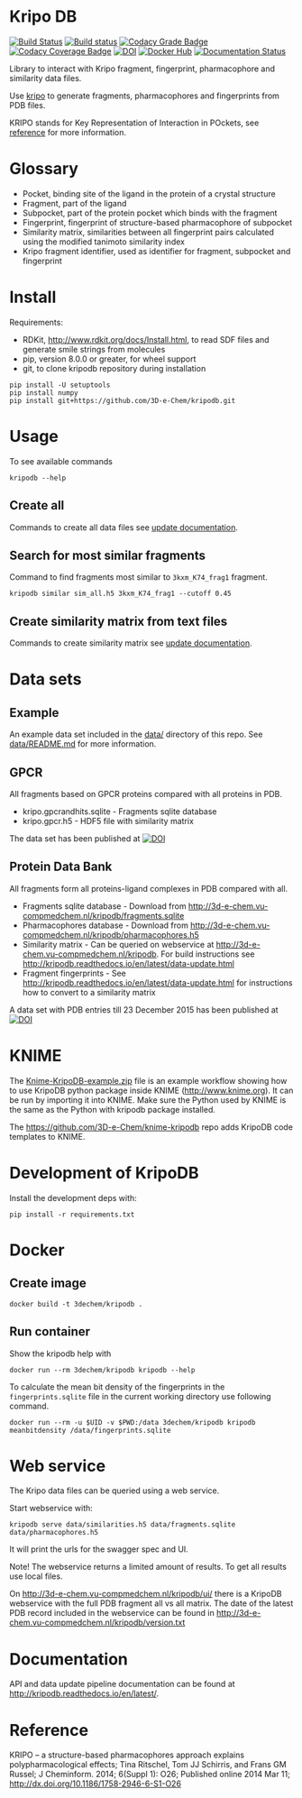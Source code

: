 # Kripo DB

[![Build Status](https://travis-ci.org/3D-e-Chem/kripodb.svg?branch=master)](https://travis-ci.org/3D-e-Chem/kripodb)
[![Build status](https://ci.appveyor.com/api/projects/status/diign2fenvai0dst?svg=true)](https://ci.appveyor.com/project/3D-e-Chem/kripodb)
[![Codacy Grade Badge ](https://api.codacy.com/project/badge/Grade/4878758675a0402bb75019672fa6e45c)](https://www.codacy.com/app/3D-e-Chem/kripodb?utm_source=github.com&amp;utm_medium=referral&amp;utm_content=3D-e-Chem/kripodb&amp;utm_campaign=Badge_Grade)
[![Codacy Coverage Badge](https://api.codacy.com/project/badge/Coverage/4878758675a0402bb75019672fa6e45c)](https://www.codacy.com/app/3D-e-Chem/kripodb?utm_source=github.com&amp;utm_medium=referral&amp;utm_content=3D-e-Chem/kripodb&amp;utm_campaign=Badge_Coverage)
[![DOI](https://zenodo.org/badge/19641/3D-e-Chem/kripodb.svg)](https://zenodo.org/badge/latestdoi/19641/3D-e-Chem/kripodb)
[![Docker Hub](https://img.shields.io/badge/docker-ready-blue.svg)](https://hub.docker.com/r/3dechem/kripodb/)
[![Documentation Status](https://readthedocs.org/projects/kripodb/badge/?version=latest)](http://kripodb.readthedocs.io/en/latest/?badge=latest)

Library to interact with Kripo fragment, fingerprint, pharmacophore and similarity data files.

Use [kripo](https://github.com/3D-e-Chem/kripo) to generate fragments, pharmacophores and fingerprints from PDB files.

KRIPO stands for Key Representation of Interaction in POckets, see [reference](http://dx.doi.org/10.1186/1758-2946-6-S1-O26) for more information.

# Glossary

* Pocket, binding site of the ligand in the protein of a crystal structure
* Fragment, part of the ligand
* Subpocket, part of the protein pocket which binds with the fragment
* Fingerprint, fingerprint of structure-based pharmacophore of subpocket
* Similarity matrix, similarities between all fingerprint pairs calculated using the modified tanimoto similarity index
* Kripo fragment identifier, used as identifier for fragment, subpocket and fingerprint

# Install

Requirements:

* RDKit, http://www.rdkit.org/docs/Install.html, to read SDF files and generate smile strings from molecules
* pip, version 8.0.0 or greater, for wheel support
* git, to clone kripodb repository during installation

```
pip install -U setuptools
pip install numpy
pip install git+https://github.com/3D-e-Chem/kripodb.git
```

# Usage

To see available commands
```
kripodb --help
```

## Create all

Commands to create all data files see [update documentation](docs/data-update.rst).

## Search for most similar fragments

Command to find fragments most similar to `3kxm_K74_frag1` fragment.
```
kripodb similar sim_all.h5 3kxm_K74_frag1 --cutoff 0.45
```

## Create similarity matrix from text files

Commands to create similarity matrix see [update documentation](docs/data-update.rst).

# Data sets

## Example

An example data set included in the [data/](data/) directory of this repo. See [data/README.md](data/README.md) for more information.

## GPCR

All fragments based on GPCR proteins compared with all proteins in PDB.

* kripo.gpcrandhits.sqlite - Fragments sqlite database
* kripo.gpcr.h5 - HDF5 file with similarity matrix

The data set has been published at [![DOI](https://zenodo.org/badge/doi/10.5281/zenodo.50835.svg)](http://dx.doi.org/10.5281/zenodo.50835)

## Protein Data Bank

All fragments form all proteins-ligand complexes in PDB compared with all.

* Fragments sqlite database - Download from http://3d-e-chem.vu-compmedchem.nl/kripodb/fragments.sqlite
* Pharmacophores database - Download from http://3d-e-chem.vu-compmedchem.nl/kripodb/pharmacophores.h5
* Similarity matrix - Can be queried on webservice at http://3d-e-chem.vu-compmedchem.nl/kripodb. For build instructions see http://kripodb.readthedocs.io/en/latest/data-update.html
* Fragment fingerprints - See http://kripodb.readthedocs.io/en/latest/data-update.html for instructions how to convert to a similarity matrix

A data set with PDB entries till 23 December 2015 has been published at [![DOI](https://zenodo.org/badge/doi/10.5281/zenodo.55254.svg)](http://dx.doi.org/10.5281/zenodo.55254)

# KNIME

The [Knime-KripoDB-example.zip](https://github.com/3D-e-Chem/knime-kripodb/blob/master/examples/Knime-KripoDB-example.zip) file is an example workflow showing how to use KripoDB python package inside KNIME (http://www.knime.org).
It can be run by importing it into KNIME.
Make sure the Python used by KNIME is the same as the Python with kripodb package installed.

The https://github.com/3D-e-Chem/knime-kripodb repo adds KripoDB code templates to KNIME.

# Development of KripoDB

Install the development deps with:
```
pip install -r requirements.txt
```

# Docker

## Create image

```
docker build -t 3dechem/kripodb .
```

## Run container

Show the kripodb help with
```
docker run --rm 3dechem/kripodb kripodb --help
```

To calculate the mean bit density of the fingerprints in the `fingerprints.sqlite` file in the current working directory use following command.
```
docker run --rm -u $UID -v $PWD:/data 3dechem/kripodb kripodb meanbitdensity /data/fingerprints.sqlite
```

# Web service

The Kripo data files can be queried using a web service.

Start webservice with:
```
kripodb serve data/similarities.h5 data/fragments.sqlite data/pharmacophores.h5
```
It will print the urls for the swagger spec and UI.

Note! The webservice returns a limited amount of results. To get all results use local files.

On http://3d-e-chem.vu-compmedchem.nl/kripodb/ui/ there is a KripoDB webservice with the full PDB fragment all vs all matrix.
The date of the latest PDB record included in the webservice can be found in http://3d-e-chem.vu-compmedchem.nl/kripodb/version.txt

# Documentation

API and data update pipeline documentation can be found at http://kripodb.readthedocs.io/en/latest/.

# Reference

KRIPO – a structure-based pharmacophores approach explains polypharmacological effects;
Tina Ritschel, Tom JJ Schirris, and Frans GM Russel; J Cheminform. 2014; 6(Suppl 1): O26;
Published online 2014 Mar 11; http://dx.doi.org/10.1186/1758-2946-6-S1-O26
